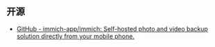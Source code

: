 ## 开源
- [GitHub - immich-app/immich: Self-hosted photo and video backup solution directly from your mobile phone.](https://github.com/immich-app/immich)